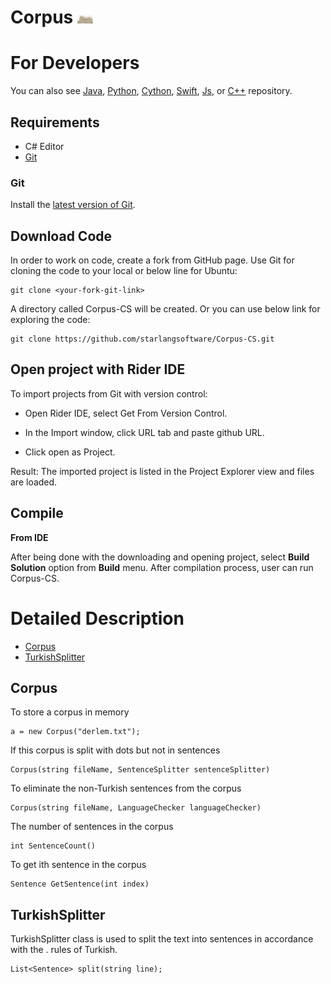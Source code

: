 Corpus [<img src="https://github.com/StarlangSoftware/Corpus/blob/master/video.jpg" width="5%">](https://youtu.be/xTrdKY5uI08)
============

For Developers
============

You can also see [Java](https://github.com/starlangsoftware/Corpus), [Python](https://github.com/starlangsoftware/Corpus-Py), [Cython](https://github.com/starlangsoftware/Corpus-Cy), [Swift](https://github.com/starlangsoftware/Corpus-Swift), [Js](https://github.com/starlangsoftware/Corpus-Js), or [C++](https://github.com/starlangsoftware/Corpus-CPP) repository.

## Requirements

* C# Editor
* [Git](#git)

### Git

Install the [latest version of Git](https://git-scm.com/book/en/v2/Getting-Started-Installing-Git).

## Download Code

In order to work on code, create a fork from GitHub page. 
Use Git for cloning the code to your local or below line for Ubuntu:

	git clone <your-fork-git-link>

A directory called Corpus-CS will be created. Or you can use below link for exploring the code:

	git clone https://github.com/starlangsoftware/Corpus-CS.git

## Open project with Rider IDE

To import projects from Git with version control:

* Open Rider IDE, select Get From Version Control.

* In the Import window, click URL tab and paste github URL.

* Click open as Project.

Result: The imported project is listed in the Project Explorer view and files are loaded.


## Compile

**From IDE**

After being done with the downloading and opening project, select **Build Solution** option from **Build** menu. After compilation process, user can run Corpus-CS.

Detailed Description
============

+ [Corpus](#corpus)
+ [TurkishSplitter](#turkishsplitter)

## Corpus

To store a corpus in memory

	a = new Corpus("derlem.txt");

If this corpus is split with dots but not in sentences

	Corpus(string fileName, SentenceSplitter sentenceSplitter)

To eliminate the non-Turkish sentences from the corpus

	Corpus(string fileName, LanguageChecker languageChecker)

The number of sentences in the corpus

	int SentenceCount()

To get ith sentence in the corpus

	Sentence GetSentence(int index)

## TurkishSplitter

TurkishSplitter class is used to split the text into sentences in accordance with the . rules of Turkish.

	List<Sentence> split(string line);
